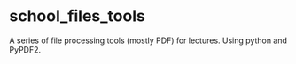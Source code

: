 # school_files_tools
A series of file processing tools (mostly PDF) for lectures. Using python and PyPDF2.
